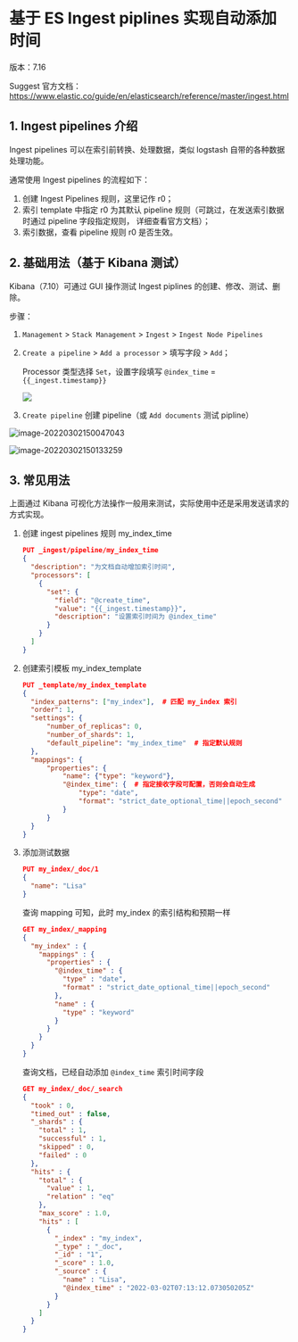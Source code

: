 # 基于 ES Ingest piplines 实现自动添加时间

版本：7.16

Suggest 官方文档：https://www.elastic.co/guide/en/elasticsearch/reference/master/ingest.html



## 1. Ingest pipelines 介绍

Ingest pipelines 可以在索引前转换、处理数据，类似 logstash 自带的各种数据处理功能。

通常使用 Ingest pipelines 的流程如下：

1. 创建 Ingest Pipelines 规则，这里记作 r0；
2. 索引 template 中指定 r0 为其默认 pipeline 规则（可跳过，在发送索引数据时通过 pipeline 字段指定规则， 详细查看官方文档）；
3. 索引数据，查看 pipeline 规则 r0 是否生效。



## 2. 基础用法（基于 Kibana 测试）

Kibana（7.10）可通过 GUI 操作测试 Ingest piplines 的创建、修改、测试、删除。

步骤：

1. `Management` > `Stack Management` > `Ingest` > `Ingest Node Pipelines`

2. `Create a pipeline` > `Add a processor` > 填写字段 > `Add`；

   Processor 类型选择 `Set`，设置字段填写 `@index_time` = `{{_ingest.timestamp}}`

   ![](assets/Elasticsearch_Ingest_pipelines/image-20220302145422807.png)

3.  `Create pipeline` 创建 pipeline（或 `Add documents` 测试 pipline）

   ![image-20220302150047043](assets/Elasticsearch_Ingest_pipelines/image-20220302150047043.png)

   ![image-20220302150133259](assets/Elasticsearch_Ingest_pipelines/image-20220302150133259.png)

   



## 3. 常见用法

上面通过 Kibana 可视化方法操作一般用来测试，实际使用中还是采用发送请求的方式实现。

1. 创建 ingest pipelines 规则 my_index_time

   ```json
   PUT _ingest/pipeline/my_index_time
   {
     "description": "为文档自动增加索引时间",
     "processors": [
       {
         "set": {
           "field": "@create_time",
           "value": "{{_ingest.timestamp}}",
           "description": "设置索引时间为 @index_time"
         }
       }
     ]
   }
   ```
   
2. 创建索引模板 my_index_template

   ```json
   PUT _template/my_index_template
   {
     "index_patterns": ["my_index"],  # 匹配 my_index 索引
     "order": 1,
     "settings": {
         "number_of_replicas": 0,
         "number_of_shards": 1,
         "default_pipeline": "my_index_time"  # 指定默认规则
     },
     "mappings": {
         "properties": {
             "name": {"type": "keyword"},
             "@index_time": {  # 指定接收字段可配置，否则会自动生成
                 "type": "date",
                 "format": "strict_date_optional_time||epoch_second"
             }
         }
     }
   }
   ```
   
3. 添加测试数据

   ```json
   PUT my_index/_doc/1
   {
     "name": "Lisa"
   }
   ```

   查询 mapping 可知，此时 my_index 的索引结构和预期一样

   ```json
   GET my_index/_mapping
   {
     "my_index" : {
       "mappings" : {
         "properties" : {
           "@index_time" : {
             "type" : "date",
             "format" : "strict_date_optional_time||epoch_second"
           },
           "name" : {
             "type" : "keyword"
           }
         }
       }
     }
   }
   ```

   查询文档，已经自动添加 `@index_time` 索引时间字段

   ```json
   GET my_index/_doc/_search
   {
     "took" : 0,
     "timed_out" : false,
     "_shards" : {
       "total" : 1,
       "successful" : 1,
       "skipped" : 0,
       "failed" : 0
     },
     "hits" : {
       "total" : {
         "value" : 1,
         "relation" : "eq"
       },
       "max_score" : 1.0,
       "hits" : [
         {
           "_index" : "my_index",
           "_type" : "_doc",
           "_id" : "1",
           "_score" : 1.0,
           "_source" : {
             "name" : "Lisa",
             "@index_time" : "2022-03-02T07:13:12.073050205Z"
           }
         }
       ]
     }
   }
   ```

